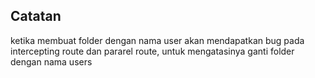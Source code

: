 ## Catatan

ketika membuat folder dengan nama user akan mendapatkan bug pada intercepting route dan pararel route, untuk mengatasinya ganti folder dengan nama users